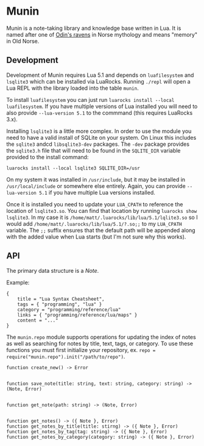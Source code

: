 # Munin


Munin is a note-taking library and knowledge base written in Lua. It is named after one of [Odin's ravens](https://en.wikipedia.org/wiki/Huginn_and_Muninn) in Norse mythology and means "memory" in Old Norse.


## Development


Development of Munin requires Lua 5.1 and depends on `luafilesystem` and `lsqlite3` which can be installed via LuaRocks.
Running `./repl` will open a Lua REPL with the library loaded into the table `munin`.


To install `luafilesystem` you can just run `luarocks install --local luafilesystem`. If you have multiple versions of Lua installed you will need to also provide `--lua-version 5.1` to the commmand (this requires LuaRocks 3.x).


Installing `lsqlite3` is a little more complex. In order to use the module you need to have a valid install of SQLite on your system. On Linux this includes the `sqlite3` andcd `libsqlite3-dev` packages. The `-dev` package provides the `sqlite3.h` file that will need to be found in the `SQLITE_DIR` variable provided to the install command:


```
luarocks install --local lsqlite3 SQLITE_DIR=/usr
```


On my system it was installed in `/usr/include`, but it may be installed in `/usr/local/include` or somewhere else entirely. Again, you can provide `--lua-version 5.1` if you have multiple Lua versions installed.


Once it is installed you need to update your `LUA_CPATH` to reference the location of `lsqlite3.so`. You can find that location by running `luarocks show lsqlite3`. In my case it is `/home/matt/.luarocks/lib/lua/5.1/lqlite3.so` so I would add `/home/matt/.luarocks/lib/lua/5.1/?.so;;` to my `LUA_CPATH` variable. The `;;` suffix ensures that the default path will be appended along with the added value when Lua starts (but I'm not sure why this works).


## API


The primary data structure is a *Note*.


Example:
```
{
    title = "Lua Syntax Cheatsheet",
    tags = { "programming", "lua" }
    category = "programming/reference/lua"
    links = { "programming/reference/lua/maps" }
    content = "..."
}
```


The `munin.repo` module supports operations for updating the index of notes as well as searching for notes by title, text, tags, or category. To use these functions you must first initialize your repository, ex. `repo = require("munin.repo").init("/path/to/repo")`.


```
function create_new() -> Error


function save_note(title: string, text: string, category: string) -> (Note, Error)


function get_note(path: string) -> (Note, Error)


function get_notes() -> ({ Note }, Error)
function get_notes_by_title(title: stirng) -> ({ Note }, Error)
function get_notes_by_tag(tag: string) -> ({ Note }, Error)
function get_notes_by_category(category: string) -> ({ Note }, Error)
